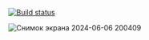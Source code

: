 [![Build status](https://ci.appveyor.com/api/projects/status/8vfdfr9faic7e3e3/branch/main?svg=true)](https://ci.appveyor.com/project/LaychenkovGA/allure/branch/main)

![Снимок экрана 2024-06-06 200409](https://github.com/LaychenkovGA/Allure/assets/157966696/8adb524d-860f-4ba8-98a4-f804e093167f)
